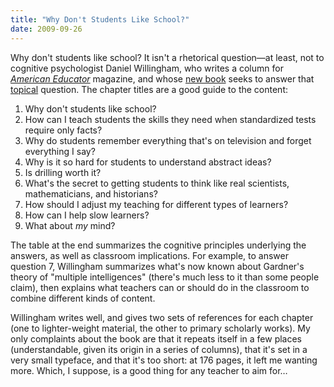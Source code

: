 ```yaml
---
title: "Why Don't Students Like School?"
date: 2009-09-26
---
```

Why don't students like school?  It isn't a rhetorical question—at least, not to cognitive psychologist Daniel Willingham, who writes a column for <a href="http://www.aft.org/pubs-reports/american_educator/index.htm"><em>American Educator</em></a> magazine, and whose <a href="http://www.amazon.com/Why-Dont-Students-Like-School/dp/0470279303">new book</a> seeks to answer that <a href="http://www.newscientist.com/article/mg20327265.800-brain-science-to-help-teachers-get-into-kids-heads.html">topical</a> question. The chapter titles are a good guide to the content:
<ol>
  <li>Why don't students like school?</li>
  <li>How can I teach students the skills they need when standardized tests require only facts?</li>
  <li>Why do students remember everything that's on television and forget everything I say?</li>
  <li>Why is it so hard for students to understand abstract ideas?</li>
  <li>Is drilling worth it?</li>
  <li>What's the secret to getting students to think like real scientists, mathematicians, and historians?</li>
  <li>How should I adjust my teaching for different types of learners?</li>
  <li>How can I help slow learners?</li>
  <li>What about <em>my</em> mind?</li>
</ol>
The table at the end summarizes the cognitive principles underlying the answers, as well as classroom implications. For example, to answer question 7, Willingham summarizes what's now known about Gardner's theory of "multiple intelligences" (there's much less to it than some people claim), then explains what teachers can or should do in the classroom to combine different kinds of content.

Willingham writes well, and gives two sets of references for each chapter (one to lighter-weight material, the other to primary scholarly works). My only complaints about the book are that it repeats itself in a few places (understandable, given its origin in a series of columns), that it's set in a very small typeface, and that it's too short: at 176 pages, it left me wanting more. Which, I suppose, is a good thing for any teacher to aim for…
